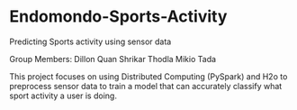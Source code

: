 # Endomondo-Sports-Activity
Predicting Sports activity using sensor data

Group Members:
Dillon Quan
Shrikar Thodla
Mikio Tada

This project focuses on using Distributed Computing (PySpark) and H2o to preprocess sensor data to train a model that can accurately classify what sport activity a user is doing.
